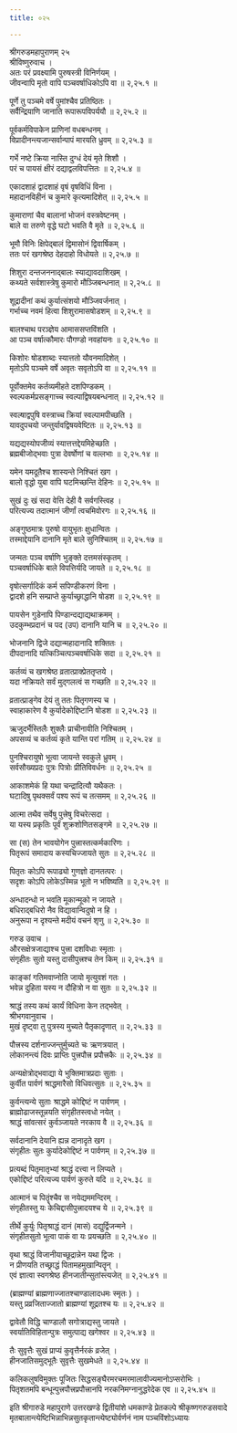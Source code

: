 ```yaml
---
title: ०२५

---
```

श्रीगरुडमहापुराणम् २५  
श्रीविष्णुरुवाच ।  
अतः परं प्रवक्ष्यामि पुरुषस्त्री विनिर्णयम् ।  
जीवन्वापि मृतो वापि पञ्चवर्षाधिकोऽपि वा ॥ २,२५.१ ॥  
  
पूर्णे तु पञ्चमे वर्षे पुमांश्चैव प्रतिष्ठितः ।  
सर्वैन्द्रियाणि जानाति रूपारूपविपर्ययौ ॥ २,२५.२ ॥  
  
पूर्वकर्मविपाकेन प्राणिनां वधबन्धनम् ।  
विप्रादीनन्त्यजान्सर्वान्पापं मारयति ध्रुवम् ॥ २,२५.३ ॥  
  
गर्भे नष्टे क्रिया नास्ति दुग्धं देयं मृते शिशौ ।  
परं च पायसं क्षीरं दद्याद्वलविपत्तितः ॥ २,२५.४ ॥  
  
एकादशाहं द्वादशाहं वृषं वृषविधिं विना ।  
महादानविहीनं च कुमारे कृत्यमादिशेत् ॥ २,२५.५ ॥  
  
कुमाराणां चैव बालानां भोजनं वस्त्रवेष्टनम् ।  
बाले वा तरुणे वृद्धे घटो भवति वै मृते ॥ २,२५.६ ॥  
  
भूमौ विनिः क्षिपेद्बालं द्विमासोनं द्विवार्षिकम् ।  
ततः परं खगश्रेष्ठ देहदाहो विधोयते ॥ २,२५.७ ॥  
  
शिशुरा दन्तजननाद्बालः स्याद्यावदाशिखम् ।  
कथ्यते सर्वशास्त्रेषु कुमारो मौञ्जिबन्धनात् ॥ २,२५.८ ॥  
  
शूद्रादीनां कथं कुर्यात्संशयो मौञ्जिवर्जनात् ।  
गर्भाच्च नवमं हित्वा शिशुरामासषोडशम् ॥ २,२५.९ ॥  
  
बालश्चाथ परञ्ज्ञेय आमाससप्तविंशति ।  
आ पञ्च वर्षात्कौमारः पौगण्डो नवहांयनः ॥ २,२५.१० ॥  
  
किशोरः षोडशाब्दः स्यात्ततो यौवनमादिशेत् ।  
मृतोऽपि पञ्चमे वर्षे अवृतः सवृतोऽपि वा ॥ २,२५.११ ॥  
  
पूर्वोक्तमेव कर्तव्यमीहते दशपिण्डकम् ।  
स्वल्पकर्मप्रसङ्गाच्च स्वल्पाद्विषयबन्धनात् ॥ २,२५.१२ ॥  
  
स्वल्षाद्वपुषि वस्त्राच्च क्रियां स्वल्पामपीच्छति ।  
यावदुपचयो जन्तुर्यावद्विषयवेष्टितः ॥ २,२५.१३ ॥  
  
यद्यद्यस्योपजीव्यं स्यात्तत्तद्देयमिहेच्छति ।  
ब्रह्मबीजोद्भवाः पुत्रा देवर्षोणां च वल्लभाः ॥ २,२५.१४ ॥  
  
यमेन यमदूतैश्च शास्यन्ते निश्चितं खग ।  
बालो वृद्धो युबा वापि घटमिच्छन्ति देहिनः ॥ २,२५.१५ ॥  
  
सुखं दुः खं सदा वेत्ति देही वै सर्वगस्त्विह ।  
परित्यज्य तदात्मानं जीर्णां त्वचमिवोरगः ॥ २,२५.१६ ॥  
  
अङ्गुष्ठमात्रः पुरुषो वायुभृतः क्षुधान्वितः ।  
तस्माद्देयानि दानानि मृते बाले सुनिश्चितम् ॥ २,२५.१७ ॥  
  
जन्मतः पञ्च वर्षाणि भुङ्क्ते दत्तमसंस्कृतम् ।  
पञ्चवर्षाधिके बाले विपत्तिर्यदि जायते ॥ २,२५.१८ ॥  
  
वृषोत्सर्गादिकं कर्म सपिण्डीकरणं विना ।  
द्वादशे हनि सम्प्राप्ते कुर्याच्छ्राद्धानि षोडश ॥ २,२५.१९ ॥  
  
पायसेन गुडेनापि पिण्डान्दद्याद्यथाक्रमम् ।  
उदकुम्भप्रदानं च पद (उप) दानानि यानि च ॥ २,२५.२० ॥  
  
भोजनानि द्विजे दद्यान्महादानादि शक्तितः ।  
दीपदानादि यत्किञ्चित्पञ्चवर्षाधिके सदा ॥ २,२५.२१ ॥  
  
कर्तव्यं च खगश्रेष्ठ व्रतात्प्राक्प्रेततृप्तये ।  
यदा नक्रियते सर्वं मुद्गलत्वं स गच्छति ॥ २,२५.२२ ॥  
  
व्रतात्प्राङ्गेव देयं तु ततः पितृगणस्य च ।  
स्वाहाकारेण वै कुर्यादेकोद्दिष्टानि षोडश ॥ २,२५.२३ ॥  
  
ऋजुदर्भैस्तिलैः शुक्लैः प्राचीनावीति निश्चितम् ।  
अपसव्यं च कर्तव्यं कृते यान्ति परां गतिम् ॥ २,२५.२४ ॥  
  
पुनश्चिरायुषो भूत्वा जायन्ते स्वकुले ध्रुवम् ।  
सर्वसौख्यप्रदः पुत्रः पित्रोः प्रीतिविवर्धनः ॥ २,२५.२५ ॥  
  
आकाशमेकं हि यथा चन्द्रादित्यौ यथैकतः ।  
घटादिषु पृथक्सर्वं पश्य रूपं च तत्समम् ॥ २,२५.२६ ॥  
  
आत्मा तथैव सर्वेषु पुत्त्रेषु विचरेत्सदा ।  
या यस्य प्रकृतिः पूर्वं शुक्रशोणितसङ्गमे ॥ २,२५.२७ ॥  
  
सा (स) तेन भावयोगेन पुत्त्रास्तत्कर्मकारिणः ।  
पितृरूपं समादाय कस्यचिज्जायते सुतः ॥ २,२५.२८ ॥  
  
पितृतः कोऽपि रूपाढ्यो गुणज्ञो दानतत्परः ।  
सदृशः कोऽपि लोकेऽस्मिन्न भूतो न भविष्यति ॥ २,२५.२९ ॥  
  
अन्धादन्धो न भवति मूकान्मूको न जायते ।  
बधिराद्बधिरो नैव विद्यावान्विदुषो न हि ।  
अनुरूपा न दृश्यन्ते मदीयं वचनं शृणु ॥ २,२५.३० ॥  
  
गरुड उवाच ।  
औरसक्षेत्रजाद्याश्च पुत्त्रा दशविधाः स्मृताः ।  
संगृहीतः सुतो यस्तु दासीपुत्त्रश्च तेन किम् ॥ २,२५.३१ ॥  
  
काङ्कां गतिमवाप्नोति जायो मृत्युवशं गतः ।  
भवेन्न दुहिता यस्य न दौहित्रो न वा सुतः ॥ २,२५.३२ ॥  
  
श्राद्धं तस्य कथं कार्यं विधिना केन तद्भवेत् ।  
श्रीभगवानुवाच ।  
मुखं दृष्ट्वा तु पुत्रस्य मुच्यते पैतृकादृणात् ॥ २,२५.३३ ॥  
  
पौत्त्रस्य दर्शनाज्जन्तुर्मुच्यते चः ऋणत्रयात् ।  
लोकानन्त्यं दिवः प्राप्तिः पुत्त्रपौत्त्र प्रपौत्त्रकैः ॥ २,२५.३४ ॥  
  
अन्यक्षेत्रोद्भवाद्या ये भुक्तिमात्रप्रदाः सुताः ।  
कुर्वीत पार्वणं श्राद्धमारैसो विधिवत्सुतः ॥ २,२५.३५ ॥  
  
कुर्वन्त्यन्ये सुताः श्राद्धमे कोद्दिष्टं न पार्वणम् ।  
ब्राह्मोढाजस्तून्नयति संगृहीतस्त्वधो नयेत् ।  
श्राद्धं सांवत्सरं कुर्वञ्जायते नरकाय वै ॥ २,२५.३६ ॥  
  
सर्वदानानि देयानि ह्यन्न दानादृते खग ।  
संगृहीतः सुतः कुर्यादेकोद्दिष्टं न पार्वणम् ॥ २,२५.३७ ॥  
  
प्रत्यब्दं पितृमातृभ्यां श्राद्धं दत्त्वा न लिप्यते ।  
एकोद्दिष्टं परित्यज्य पार्वणं कुरुते यदि ॥ २,२५.३८ ॥  
  
आत्मानं च पितॄंश्चैव स नयेद्यममन्दिरम् ।  
संगृहीतस्तु यः केचिद्दासीपुत्त्रादयश्च ये ॥ २,२५.३९ ॥  
  
तीर्थे कुर्युः पितृश्राद्धं दानं (मासं) दद्युर्द्विजन्मने ।  
संगृहीतसुतो भूत्वा पाकं वा यः प्रयच्छति ॥ २,२५.४० ॥  
  
वृथा श्राद्धं विजानीयाच्छूद्रान्नेन यथा द्विजः ।  
न प्रीणयति तच्छ्राद्धं पितामहमुखान्पितॄन् ।  
एवं ज्ञात्वा स्वगश्रेष्ठ हीनजातीन्सुतांस्त्यजेत् ॥ २,२५.४१ ॥  
  
(ब्राह्मण्यां ब्राह्मणाज्जातश्चाण्डालादधमः स्मृतः ) ।  
यस्तु प्रव्रजिताज्जातो ब्राह्मण्यां शूद्रतश्च यः ॥ २,२५.४२ ॥  
  
द्वावेतौ विद्धि चाण्डालौ सगोत्राद्यस्तु जायते ।  
स्वर्यातिविहितान्पुत्रः समुत्पाद्य खगेश्वर ॥ २,२५.४३ ॥  
  
तैः सुवृत्तैः सुखं प्राप्यं कुवृत्तैर्नरकं व्रजेत् ।  
हीनजातिसमुद्भूतैः सुवृत्तैः सुखमेधते ॥ २,२५.४४ ॥  
  
कलिकलुषविमुक्तः पूजितः सिद्धसङ्घैरमरचमरमालावीज्यमानोऽप्सरोभिः ।  
पितृशतमपि बन्धून्पुत्त्रपौत्त्रप्रपौत्त्रानपि नरकनिमग्नानुद्धरेदेक एव ॥ २,२५.४५ ॥  
  
इति श्रीगारुडे महापुराणे उत्तरखण्डे द्वितीयांशे धमकाण्डे प्रेतकल्पे श्रीकृष्णगरुडसवादे मृतबालान्त्येष्टिभिन्नाभिन्नसुतकृतान्त्येष्ट्योर्वर्णनं नाम पञ्चविंशोऽध्यायः